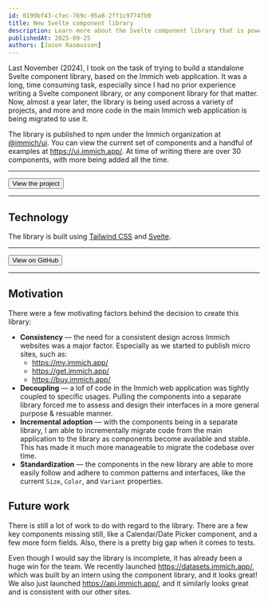 ```yaml
---
id: 0199bf43-cfec-769c-95a8-2ff1c9774fb0
title: New Svelte component library
description: Learn more about the Svelte component library that is powering this and other Immich websites.
publishedAt: 2025-09-25
authors: [Jason Rasmussen]
---
```


<script>
  import { Button } from '@immich/ui';
  import { siGithub } from 'simple-icons';
</script>

Last November (2024), I took on the task of trying to build a standalone Svelte component library, based on the Immich
web application. It was a long, time consuming task, especially since I had no prior experience writing a Svelte
component library, or any component library for that matter. Now, almost a year later, the library is being used
across a variety of projects, and more and more code in the main Immich web application is being migrated to use it.

The library is published to npm under the Immich organization at
[@immich/ui](https://www.npmjs.com/package/@immich/ui). You can view the current set of components and a handful of
examples at https://ui.immich.app/. At time of writing there are over 30 components, with more being
added all the time.

---

<Button href="https://ui.immich.app/" color="secondary">View the project</Button>

---

## Technology

The library is built using [Tailwind CSS](https://tailwindcss.com/) and [Svelte](https://svelte.dev/).

---

<Button href="https://github.com/immich-app/ui" color="secondary" leadingIcon={siGithub}>View on GitHub</Button>

---

## Motivation

There were a few motivating factors behind the decision to create this library:

- **Consistency** — the need for a consistent design across Immich websites was a major factor. Especially as we
  started to publish micro sites, such as:
  - https://my.immich.app/
  - https://get.immich.app/
  - https://buy.immich.app/
- **Decoupling** — a lof of code in the Immich web application was tightly coupled to specific usages. Pulling the
  components into a separate library forced me to assess and design their interfaces in a more general purpose &
  resuable manner.
- **Incremental adoption** — with the components being in a separate library, I am able to incrementally migrate code
  from the main application to the library as components become available and stable. This has made it much more
  manageable to migrate the codebase over time.
- **Standardization** — the components in the new library are able to more easily follow and adhere to common patterns
  and interfaces, like the current `Size`, `Color`, and `Variant` properties.

## Future work

There is still a lot of work to do with regard to the library. There are a few key components missing still, like
a Calendar/Date Picker component, and a few more form fields. Also, there is a pretty big gap when it comes to
tests.

Even though I would say the library is incomplete, it has already been a huge win for the team. We recently launched
<https://datasets.immich.app/>, which was built by an intern using the component library, and it looks great! We also just launched
<https://api.immich.app/>, and it similarly looks great and is consistent with our other sites.
